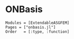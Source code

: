 # ONBasis

```@autodocs
Modules = [ExtendableASGFEM]
Pages = ["onbasis.jl"]
Order   = [:type, :function]
```
